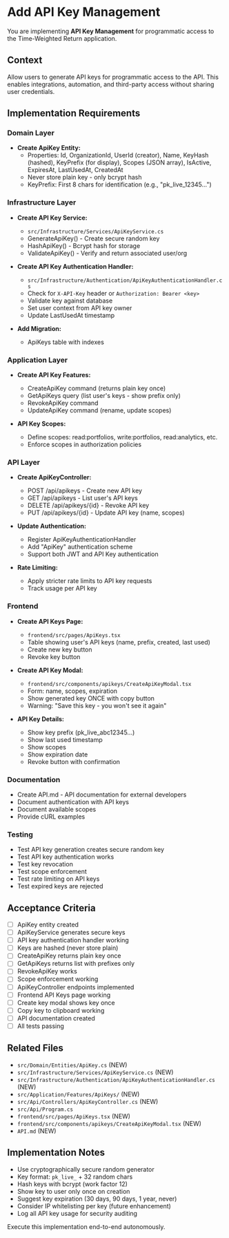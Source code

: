 # Add API Key Management

You are implementing **API Key Management** for programmatic access to the Time-Weighted Return application.

## Context
Allow users to generate API keys for programmatic access to the API. This enables integrations, automation, and third-party access without sharing user credentials.

## Implementation Requirements

### Domain Layer

- **Create ApiKey Entity:**
  - Properties: Id, OrganizationId, UserId (creator), Name, KeyHash (hashed), KeyPrefix (for display), Scopes (JSON array), IsActive, ExpiresAt, LastUsedAt, CreatedAt
  - Never store plain key - only bcrypt hash
  - KeyPrefix: First 8 chars for identification (e.g., "pk_live_12345...")

### Infrastructure Layer

- **Create API Key Service:**
  - `src/Infrastructure/Services/ApiKeyService.cs`
  - GenerateApiKey() - Create secure random key
  - HashApiKey() - Bcrypt hash for storage
  - ValidateApiKey() - Verify and return associated user/org

- **Create API Key Authentication Handler:**
  - `src/Infrastructure/Authentication/ApiKeyAuthenticationHandler.cs`
  - Check for `X-API-Key` header or `Authorization: Bearer <key>`
  - Validate key against database
  - Set user context from API key owner
  - Update LastUsedAt timestamp

- **Add Migration:**
  - ApiKeys table with indexes

### Application Layer

- **Create API Key Features:**
  - CreateApiKey command (returns plain key once)
  - GetApiKeys query (list user's keys - show prefix only)
  - RevokeApiKey command
  - UpdateApiKey command (rename, update scopes)

- **API Key Scopes:**
  - Define scopes: read:portfolios, write:portfolios, read:analytics, etc.
  - Enforce scopes in authorization policies

### API Layer

- **Create ApiKeyController:**
  - POST /api/apikeys - Create new API key
  - GET /api/apikeys - List user's API keys
  - DELETE /api/apikeys/{id} - Revoke API key
  - PUT /api/apikeys/{id} - Update API key (name, scopes)

- **Update Authentication:**
  - Register ApiKeyAuthenticationHandler
  - Add "ApiKey" authentication scheme
  - Support both JWT and API Key authentication

- **Rate Limiting:**
  - Apply stricter rate limits to API key requests
  - Track usage per API key

### Frontend

- **Create API Keys Page:**
  - `frontend/src/pages/ApiKeys.tsx`
  - Table showing user's API keys (name, prefix, created, last used)
  - Create new key button
  - Revoke key button

- **Create API Key Modal:**
  - `frontend/src/components/apikeys/CreateApiKeyModal.tsx`
  - Form: name, scopes, expiration
  - Show generated key ONCE with copy button
  - Warning: "Save this key - you won't see it again"

- **API Key Details:**
  - Show key prefix (pk_live_abc12345...)
  - Show last used timestamp
  - Show scopes
  - Show expiration date
  - Revoke button with confirmation

### Documentation

- Create API.md - API documentation for external developers
- Document authentication with API keys
- Document available scopes
- Provide cURL examples

### Testing

- Test API key generation creates secure random key
- Test API key authentication works
- Test key revocation
- Test scope enforcement
- Test rate limiting on API keys
- Test expired keys are rejected

## Acceptance Criteria
- [ ] ApiKey entity created
- [ ] ApiKeyService generates secure keys
- [ ] API key authentication handler working
- [ ] Keys are hashed (never store plain)
- [ ] CreateApiKey returns plain key once
- [ ] GetApiKeys returns list with prefixes only
- [ ] RevokeApiKey works
- [ ] Scope enforcement working
- [ ] ApiKeyController endpoints implemented
- [ ] Frontend API Keys page working
- [ ] Create key modal shows key once
- [ ] Copy key to clipboard working
- [ ] API documentation created
- [ ] All tests passing

## Related Files
- `src/Domain/Entities/ApiKey.cs` (NEW)
- `src/Infrastructure/Services/ApiKeyService.cs` (NEW)
- `src/Infrastructure/Authentication/ApiKeyAuthenticationHandler.cs` (NEW)
- `src/Application/Features/ApiKeys/` (NEW)
- `src/Api/Controllers/ApiKeyController.cs` (NEW)
- `src/Api/Program.cs`
- `frontend/src/pages/ApiKeys.tsx` (NEW)
- `frontend/src/components/apikeys/CreateApiKeyModal.tsx` (NEW)
- `API.md` (NEW)

## Implementation Notes
- Use cryptographically secure random generator
- Key format: `pk_live_` + 32 random chars
- Hash keys with bcrypt (work factor 12)
- Show key to user only once on creation
- Suggest key expiration (30 days, 90 days, 1 year, never)
- Consider IP whitelisting per key (future enhancement)
- Log all API key usage for security auditing

Execute this implementation end-to-end autonomously.
